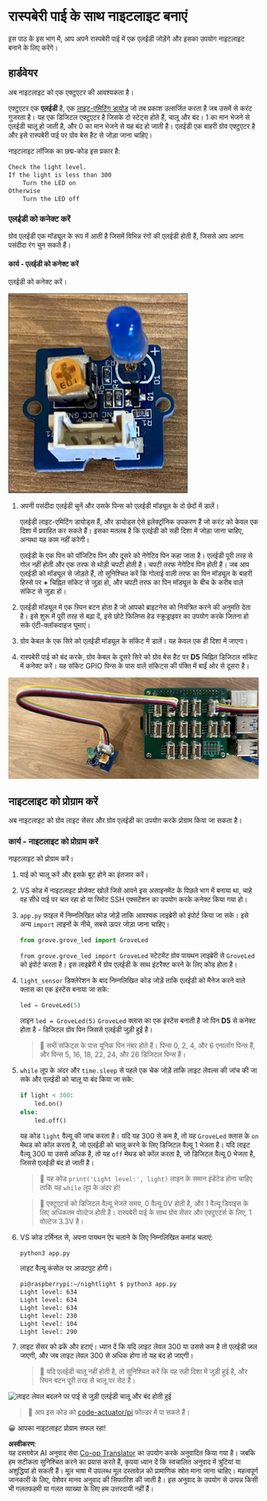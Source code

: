 <!--
CO_OP_TRANSLATOR_METADATA:
{
  "original_hash": "4db8a3879a53490513571df2f6cf7641",
  "translation_date": "2025-08-25T17:22:25+00:00",
  "source_file": "1-getting-started/lessons/3-sensors-and-actuators/pi-actuator.md",
  "language_code": "hi"
}
-->
# रास्पबेरी पाई के साथ नाइटलाइट बनाएं

इस पाठ के इस भाग में, आप अपने रास्पबेरी पाई में एक एलईडी जोड़ेंगे और इसका उपयोग नाइटलाइट बनाने के लिए करेंगे।

## हार्डवेयर

अब नाइटलाइट को एक एक्टुएटर की आवश्यकता है।

एक्टुएटर एक **एलईडी** है, एक [लाइट-एमिटिंग डायोड](https://wikipedia.org/wiki/Light-emitting_diode) जो तब प्रकाश उत्सर्जित करता है जब उसमें से करंट गुजरता है। यह एक डिजिटल एक्टुएटर है जिसके दो स्टेट्स होते हैं, चालू और बंद। 1 का मान भेजने से एलईडी चालू हो जाती है, और 0 का मान भेजने से यह बंद हो जाती है। एलईडी एक बाहरी ग्रोव एक्टुएटर है और इसे रास्पबेरी पाई पर ग्रोव बेस हैट से जोड़ा जाना चाहिए।

नाइटलाइट लॉजिक का छद्म-कोड इस प्रकार है:

```output
Check the light level.
If the light is less than 300
    Turn the LED on
Otherwise
    Turn the LED off
```

### एलईडी को कनेक्ट करें

ग्रोव एलईडी एक मॉड्यूल के रूप में आती है जिसमें विभिन्न रंगों की एलईडी होती हैं, जिससे आप अपना पसंदीदा रंग चुन सकते हैं।

#### कार्य - एलईडी को कनेक्ट करें

एलईडी को कनेक्ट करें।

![एक ग्रोव एलईडी](../../../../../translated_images/grove-led.6c853be93f473cf2c439cfc74bb1064732b22251a83cedf66e62f783f9cc1a79.hi.png)

1. अपनी पसंदीदा एलईडी चुनें और उसके पिन्स को एलईडी मॉड्यूल के दो छेदों में डालें।

   एलईडी लाइट-एमिटिंग डायोड्स हैं, और डायोड्स ऐसे इलेक्ट्रॉनिक उपकरण हैं जो करंट को केवल एक दिशा में प्रवाहित कर सकते हैं। इसका मतलब है कि एलईडी को सही दिशा में जोड़ा जाना चाहिए, अन्यथा यह काम नहीं करेगी।

   एलईडी के एक पिन को पॉजिटिव पिन और दूसरे को नेगेटिव पिन कहा जाता है। एलईडी पूरी तरह से गोल नहीं होती और एक तरफ से थोड़ी चपटी होती है। चपटी तरफ नेगेटिव पिन होती है। जब आप एलईडी को मॉड्यूल से जोड़ते हैं, तो सुनिश्चित करें कि गोलाई वाली तरफ का पिन मॉड्यूल के बाहरी हिस्से पर **+** चिह्नित सॉकेट से जुड़ा हो, और चपटी तरफ का पिन मॉड्यूल के बीच के करीब वाले सॉकेट से जुड़ा हो।

1. एलईडी मॉड्यूल में एक स्पिन बटन होता है जो आपको ब्राइटनेस को नियंत्रित करने की अनुमति देता है। इसे शुरू में पूरी तरह से बढ़ा दें, इसे छोटे फिलिप्स हेड स्क्रूड्राइवर का उपयोग करके जितना हो सके एंटी-क्लॉकवाइज घुमाएं।

1. ग्रोव केबल के एक सिरे को एलईडी मॉड्यूल के सॉकेट में डालें। यह केवल एक ही दिशा में जाएगा।

1. रास्पबेरी पाई को बंद करके, ग्रोव केबल के दूसरे सिरे को ग्रोव बेस हैट पर **D5** चिह्नित डिजिटल सॉकेट में कनेक्ट करें। यह सॉकेट GPIO पिन्स के पास वाले सॉकेट्स की पंक्ति में बाईं ओर से दूसरा है।

![ग्रोव एलईडी D5 सॉकेट से जुड़ी हुई](../../../../../translated_images/pi-led.97f1d474981dc35d1c7996c7b17de355d3d0a6bc9606d79fa5f89df933415122.hi.png)

## नाइटलाइट को प्रोग्राम करें

अब नाइटलाइट को ग्रोव लाइट सेंसर और ग्रोव एलईडी का उपयोग करके प्रोग्राम किया जा सकता है।

### कार्य - नाइटलाइट को प्रोग्राम करें

नाइटलाइट को प्रोग्राम करें।

1. पाई को चालू करें और इसके बूट होने का इंतजार करें।

1. VS कोड में नाइटलाइट प्रोजेक्ट खोलें जिसे आपने इस असाइनमेंट के पिछले भाग में बनाया था, चाहे वह सीधे पाई पर चल रहा हो या रिमोट SSH एक्सटेंशन का उपयोग करके कनेक्ट किया गया हो।

1. `app.py` फ़ाइल में निम्नलिखित कोड जोड़ें ताकि आवश्यक लाइब्रेरी को इंपोर्ट किया जा सके। इसे अन्य `import` लाइनों के नीचे, सबसे ऊपर जोड़ा जाना चाहिए।

    ```python
    from grove.grove_led import GroveLed
    ```

    `from grove.grove_led import GroveLed` स्टेटमेंट ग्रोव पायथन लाइब्रेरी से `GroveLed` को इंपोर्ट करता है। इस लाइब्रेरी में ग्रोव एलईडी के साथ इंटरैक्ट करने के लिए कोड होता है।

1. `light_sensor` डिक्लेरेशन के बाद निम्नलिखित कोड जोड़ें ताकि एलईडी को मैनेज करने वाले क्लास का एक इंस्टेंस बनाया जा सके:

    ```python
    led = GroveLed(5)
    ```

    लाइन `led = GroveLed(5)` `GroveLed` क्लास का एक इंस्टेंस बनाती है जो पिन **D5** से कनेक्ट होता है - डिजिटल ग्रोव पिन जिससे एलईडी जुड़ी हुई है।

    > 💁 सभी सॉकेट्स के पास यूनिक पिन नंबर होते हैं। पिन्स 0, 2, 4, और 6 एनालॉग पिन्स हैं, और पिन्स 5, 16, 18, 22, 24, और 26 डिजिटल पिन्स हैं।

1. `while` लूप के अंदर और `time.sleep` से पहले एक चेक जोड़ें ताकि लाइट लेवल्स की जांच की जा सके और एलईडी को चालू या बंद किया जा सके:

    ```python
    if light < 300:
        led.on()
    else:
        led.off()
    ```

    यह कोड `light` वैल्यू की जांच करता है। यदि यह 300 से कम है, तो यह `GroveLed` क्लास के `on` मेथड को कॉल करता है, जो एलईडी को चालू करने के लिए डिजिटल वैल्यू 1 भेजता है। यदि लाइट वैल्यू 300 या उससे अधिक है, तो यह `off` मेथड को कॉल करता है, जो डिजिटल वैल्यू 0 भेजता है, जिससे एलईडी बंद हो जाती है।

    > 💁 यह कोड `print('Light level:', light)` लाइन के समान इंडेंटेड होना चाहिए ताकि यह `while` लूप के अंदर हो!

    > 💁 एक्टुएटर्स को डिजिटल वैल्यू भेजते समय, 0 वैल्यू 0V होती है, और 1 वैल्यू डिवाइस के लिए अधिकतम वोल्टेज होती है। रास्पबेरी पाई के साथ ग्रोव सेंसर और एक्टुएटर्स के लिए, 1 वोल्टेज 3.3V है।

1. VS कोड टर्मिनल से, अपना पायथन ऐप चलाने के लिए निम्नलिखित कमांड चलाएं:

    ```sh
    python3 app.py
    ```

    लाइट वैल्यू कंसोल पर आउटपुट होगी।

    ```output
    pi@raspberrypi:~/nightlight $ python3 app.py 
    Light level: 634
    Light level: 634
    Light level: 634
    Light level: 230
    Light level: 104
    Light level: 290
    ```

1. लाइट सेंसर को ढकें और हटाएं। ध्यान दें कि यदि लाइट लेवल 300 या उससे कम है तो एलईडी जल जाएगी, और जब लाइट लेवल 300 से अधिक होगा तो यह बंद हो जाएगी।

    > 💁 यदि एलईडी चालू नहीं होती है, तो सुनिश्चित करें कि यह सही दिशा में जुड़ी हुई है, और स्पिन बटन पूरी तरह से चालू पर सेट है।

![लाइट लेवल बदलने पर पाई से जुड़ी एलईडी चालू और बंद होती हुई](../../../../../images/pi-running-assignment-1-1.gif)

> 💁 आप इस कोड को [code-actuator/pi](../../../../../1-getting-started/lessons/3-sensors-and-actuators/code-actuator/pi) फोल्डर में पा सकते हैं।

😀 आपका नाइटलाइट प्रोग्राम सफल रहा!

**अस्वीकरण**:  
यह दस्तावेज़ AI अनुवाद सेवा [Co-op Translator](https://github.com/Azure/co-op-translator) का उपयोग करके अनुवादित किया गया है। जबकि हम सटीकता सुनिश्चित करने का प्रयास करते हैं, कृपया ध्यान दें कि स्वचालित अनुवाद में त्रुटियां या अशुद्धियां हो सकती हैं। मूल भाषा में उपलब्ध मूल दस्तावेज़ को प्रामाणिक स्रोत माना जाना चाहिए। महत्वपूर्ण जानकारी के लिए, पेशेवर मानव अनुवाद की सिफारिश की जाती है। इस अनुवाद के उपयोग से उत्पन्न किसी भी गलतफहमी या गलत व्याख्या के लिए हम उत्तरदायी नहीं हैं।